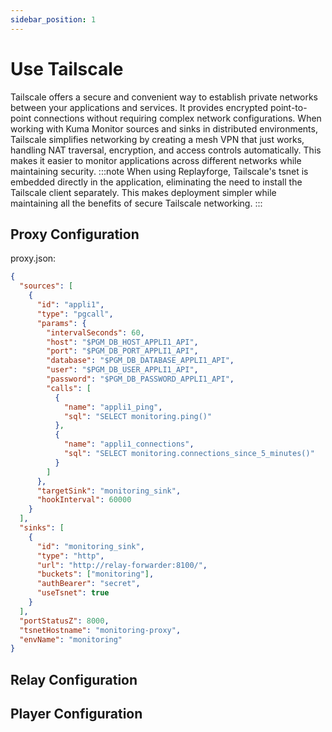 ```yaml
---
sidebar_position: 1
---
```

# Use Tailscale

Tailscale offers a secure and convenient way to establish private networks between your applications and services. It provides encrypted point-to-point connections without requiring complex network configurations. When working with Kuma Monitor sources and sinks in distributed environments, Tailscale simplifies networking by creating a mesh VPN that just works, handling NAT traversal, encryption, and access controls automatically. This makes it easier to monitor applications across different networks while maintaining security.
:::note
When using Replayforge, Tailscale's tsnet is embedded directly in the application, eliminating the need to install the Tailscale client separately. This makes deployment simpler while maintaining all the benefits of secure Tailscale networking.
:::

## Proxy Configuration

proxy.json:

``` json
{
  "sources": [
    {
      "id": "appli1",
      "type": "pgcall",
      "params": {
        "intervalSeconds": 60,
        "host": "$PGM_DB_HOST_APPLI1_API",
        "port": "$PGM_DB_PORT_APPLI1_API",
        "database": "$PGM_DB_DATABASE_APPLI1_API",
        "user": "$PGM_DB_USER_APPLI1_API",
        "password": "$PGM_DB_PASSWORD_APPLI1_API",
        "calls": [
          {
            "name": "appli1_ping",
            "sql": "SELECT monitoring.ping()"
          },
          {
            "name": "appli1_connections",
            "sql": "SELECT monitoring.connections_since_5_minutes()"
          }
        ]
      },
      "targetSink": "monitoring_sink",
      "hookInterval": 60000
    }
  ],
  "sinks": [
    {
      "id": "monitoring_sink",
      "type": "http",
      "url": "http://relay-forwarder:8100/",
      "buckets": ["monitoring"],
      "authBearer": "secret",
      "useTsnet": true
    }
  ],
  "portStatusZ": 8000,
  "tsnetHostname": "monitoring-proxy",
  "envName": "monitoring"
}
```

## Relay Configuration



## Player Configuration
